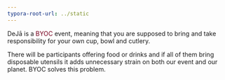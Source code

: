```yaml
---
typora-root-url: ../static
---
```


DeJā is a <span style="color:#77011e;">BYOC </span> event, meaning that you are supposed to bring and take responsibility for your own cup, bowl and cutlery.

There will be participants offering food or drinks and if all of them bring disposable utensils it adds unnecessary strain on both our event and our planet. BYOC solves this problem.

